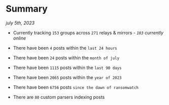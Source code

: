 
# Summary
_july 5th, 2023_

- Currently tracking `153` groups across `271` relays & mirrors - _`103` currently online_

- There have been `4` posts within the `last 24 hours`

- There have been `24` posts within the `month of july`

- There have been `1115` posts within the `last 90 days`

- There have been `2065` posts within the `year of 2023`

- There have been `6756` posts `since the dawn of ransomwatch`

- There are `80` custom parsers indexing posts
